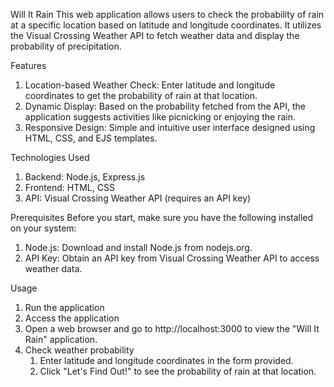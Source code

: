 Will It Rain
This web application allows users to check the probability of rain at a specific location based on latitude and longitude coordinates. It utilizes the Visual Crossing Weather API to fetch weather data and display the probability of precipitation.

Features
1. Location-based Weather Check: Enter latitude and longitude coordinates to get the probability of rain at that location.
2. Dynamic Display: Based on the probability fetched from the API, the application suggests activities like picnicking or enjoying the rain.
3. Responsive Design: Simple and intuitive user interface designed using HTML, CSS, and EJS templates.

Technologies Used
1. Backend: Node.js, Express.js
2. Frontend: HTML, CSS
3. API: Visual Crossing Weather API (requires an API key)

Prerequisites
Before you start, make sure you have the following installed on your system:
1. Node.js: Download and install Node.js from nodejs.org.
2. API Key: Obtain an API key from Visual Crossing Weather API to access weather data.

Usage
1. Run the application
2. Access the application
3. Open a web browser and go to http://localhost:3000 to view the "Will It Rain" application.
4. Check weather probability
   1. Enter latitude and longitude coordinates in the form provided.
   2. Click "Let's Find Out!" to see the probability of rain at that location.
